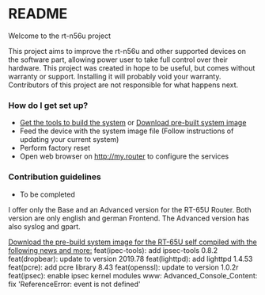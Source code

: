 # README #

Welcome to the rt-n56u project

This project aims to improve the rt-n56u and other supported devices on the software part, allowing power user to take full control over their hardware.
This project was created in hope to be useful, but comes without warranty or support. Installing it will probably void your warranty. 
Contributors of this project are not responsible for what happens next.

### How do I get set up? ###

* [Get the tools to build the system](https://bitbucket.org/padavan/rt-n56u/wiki/EN/HowToMakeFirmware) or [Download pre-built system image](https://bitbucket.org/padavan/rt-n56u/downloads)
* Feed the device with the system image file (Follow instructions of updating your current system)
* Perform factory reset
* Open web browser on http://my.router to configure the services

### Contribution guidelines ###

* To be completed

I offer only the Base and an Advanced version for the RT-65U Router. Both version are only english and german Frontend.
The Advanced version has also syslog and gpart.

[Download the pre-build system image for the RT-65U self compiled with the following news and more:](https://bitbucket.org/dirkp78/update/downloads/)
feat(ipec-tools): add ipsec-tools 0.8.2
feat(dropbear): update to version 2019.78
feat(lighttpd): add lighttpd 1.4.53
feat(pcre): add pcre library 8.43
feat(openssl): update to version 1.0.2r	
feat(ipsec): enable ipsec kernel modules
www: Advanced_Console_Content: fix 'ReferenceError: event is not defined'